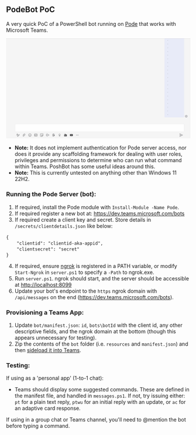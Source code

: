﻿## PodeBot PoC

A very quick PoC of a PowerShell bot running on [Pode](https://github.com/badgerati/Pode) that works with Microsoft Teams.

![demo](images/demo.gif)

* **Note:** It does not implement authentication for Pode server access, nor does it provide any scaffolding framework for dealing with user roles, privileges and permissions to determine who can run what command within Teams. PoshBot has some useful ideas around this.
* **Note:** This is currently untested on anything other than Windows 11 22H2.

### Running the Pode Server (bot):

1. If required, install the Pode module with `Install-Module -Name Pode`.
2. If required register a new bot at: https://dev.teams.microsoft.com/bots
3. If required create a client key and secret. Store details in `/secrets/clientdetails.json` like below:

```
{
	"clientid": "clientid-aka-appid",
	"clientsecret": "secret"
}
```

4. If required, ensure [ngrok](https://ngrok.com/download) is registered in a PATH variable, or modify `Start-Ngrok` in `server.ps1` to specify a `-Path` to ngrok.exe.
5. Run `server.ps1`. ngrok should start, and the server should be accessible at [http://localhost:8099](http://localhost:8099)
6. Update your bot's endpoint to the `https` ngrok domain with `/api/messages` on the end (https://dev.teams.microsoft.com/bots).

### Provisioning a Teams App:

1. Update `bot/manifest.json`: `id`, `bots\botId` with the client id, any other descriptive fields, and the ngrok domain at the bottom (though this appears unnecessary for testing).
2. Zip the contents of the `bot` folder (i.e. `resources` and `manifest.json`) and then [sideload it into Teams](https://docs.microsoft.com/en-us/microsoftteams/platform/concepts/deploy-and-publish/apps-upload).

### Testing:

If using as a 'personal app' (1-to-1 chat):

* Teams should display some suggested commands. These are defined in the manifest file, and handled in `messages.ps1`. If not, try issuing either: `pt` for a plain text reply, `ptwu` for an initial reply with an update, or `ac` for an adaptive card response.

If using in a group chat or Teams channel, you'll need to @mention the bot before typing a command.